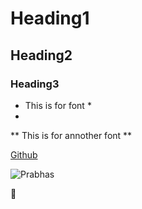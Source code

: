 # Heading1
## Heading2
### Heading3
* This is for font *
* 
** This is for annother font **

[Github](https://github.com/)

![Prabhas](https://cdn.gulte.com/wp-content/uploads/2021/11/FFa8FZ9VQAQGkYB.jpg)

:hand_over_mouth:
